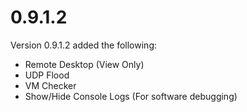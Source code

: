 # 0.9.1.2

Version 0.9.1.2 added the following:

* Remote Desktop (View Only)
* UDP Flood
* VM Checker
* Show/Hide Console Logs (For software debugging)
